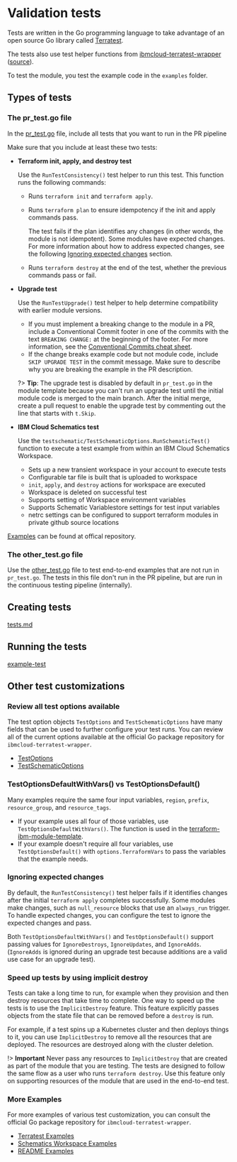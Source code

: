 # Validation tests

Tests are written in the Go programming language to take advantage of an open source Go library called [Terratest](https://github.com/gruntwork-io/terratest).

The tests also use test helper functions from [ibmcloud-terratest-wrapper](https://pkg.go.dev/github.com/terraform-ibm-modules/ibmcloud-terratest-wrapper) ([source](https://github.com/terraform-ibm-modules/ibmcloud-terratest-wrapper)).

To test the module, you test the example code in the `examples` folder.

## Types of tests

### The pr_test.go file

In the [pr_test.go](https://github.com/terraform-ibm-modules/terraform-ibm-module-template/blob/main/tests/pr_test.go) file, include all tests that you want to run in the PR pipeline

Make sure that you include at least these two tests:

- **Terraform init, apply, and destroy test**

    Use the `RunTestConsistency()` test helper to run this test. This function runs the following commands:
    - Runs `terraform init` and `terraform apply`.
    - Runs `terraform plan` to ensure idempotency if the init and apply commands pass.

        The test fails if the plan identifies any changes (in other words, the module is not idempotent). Some modules have expected changes. For more information about how to address expected changes, see the following [Ignoring expected changes](#ignoring-expected-changes) section.
    - Runs `terraform destroy` at the end of the test, whether the previous commands pass or fail.

- **Upgrade test**

    Use the `RunTestUpgrade()` test helper to help determine compatibility with earlier module versions.

    - If you must implement a breaking change to the module in a PR, include a Conventional Commit footer in one of the commits with the text `BREAKING CHANGE:` at the beginning of the footer. For more information, see the [Conventional Commits cheat sheet](https://cheatography.com/albelop/cheat-sheets/conventional-commits/).
    - If the change breaks example code but not module code, include `SKIP UPGRADE TEST` in the commit message. Make sure to describe why you are breaking the example in the PR description.

  ?> **Tip**: The upgrade test is disabled by default in `pr_test.go` in the module template because you can't run an upgrade test until the initial module code is merged to the main branch. After the initial merge, create a pull request to enable the upgrade test by commenting out the line that starts with `t.Skip`.

- **IBM Cloud Schematics test**

    Use the `testschematic/TestSchematicOptions.RunSchematicTest()` function to execute a test example from within an IBM Cloud Schematics Workspace.
    - Sets up a new transient workspace in your account to execute tests
    - Configurable tar file is built that is uploaded to workspace
    - `init`, `apply`, and `destroy` actions for workspace are executed
    - Workspace is deleted on successful test
    - Supports setting of Workspace environment variables
    - Supports Schematic Variablestore settings for test input variables
    - netrc settings can be configured to support terraform modules in private github source locations

[Examples](https://pkg.go.dev/github.com/terraform-ibm-modules/ibmcloud-terratest-wrapper/testschematic#pkg-overview) can be found at offical repository.

### The other_test.go file

Use the [other_test.go](https://github.com/terraform-ibm-modules/terraform-ibm-module-template/blob/main/tests/other_test.go) file to test end-to-end examples that are not run in `pr_test.go`. The tests in this file don't run in the PR pipeline, but are run in the continuous testing pipeline (internally).

## Creating tests

[tests.md](inc-tests-create.md ':include')

## Running the tests

[example-test](inc-example-test.md ':include')

## Other test customizations

### Review all test options available

The test option objects `TestOptions` and `TestSchematicOptions` have many fields that can be used to further configure your test runs. You can review all of the current options available at the official Go package repository for `ibmcloud-terratest-wrapper`.
- [TestOptions](https://pkg.go.dev/github.com/terraform-ibm-modules/ibmcloud-terratest-wrapper/testhelper#TestOptions)
- [TestSchematicOptions](https://pkg.go.dev/github.com/terraform-ibm-modules/ibmcloud-terratest-wrapper/testschematic#TestSchematicOptions)

### TestOptionsDefaultWithVars() vs TestOptionsDefault()

Many examples require the same four input variables, `region`, `prefix`, `resource_group`, and `resource_tags`.

- If your example uses all four of those variables, use `TestOptionsDefaultWithVars()`. The function is used in the [terraform-ibm-module-template](https://github.com/terraform-ibm-modules/terraform-ibm-module-template/blob/main/examples/default/variables.tf).
- If your example doesn't require all four variables, use `TestOptionsDefault()` with `options.TerraformVars` to pass the variables that the example needs.

### Ignoring expected changes

By default, the `RunTestConsistency()` test helper fails if it identifies changes after the initial `terraform apply` completes successfully. Some modules make changes, such as `null_resource` blocks that use an `always_run` trigger. To handle expected changes, you can configure the test to ignore the expected changes and pass.

Both `TestOptionsDefaultWithVars()` and `TestOptionsDefault()` support passing values for `IgnoreDestroys`, `IgnoreUpdates`, and `IgnoreAdds`. (`IgnoreAdds` is ignored during an upgrade test because additions are a valid use case for an upgrade test).

### Speed up tests by using implicit destroy

Tests can take a long time to run, for example when they provision and then destroy resources that take time to complete. One way to speed up the tests is to use the `ImplicitDestroy` feature. This feature explicitly passes objects from the state file that can be removed before a `destroy` is run.

For example, if a test spins up a Kubernetes cluster and then deploys things to it, you can use `ImplicitDestroy` to remove all the resources that are deployed. The resources are destroyed along with the cluster deletion.

!> **Important** Never pass any resources to `ImplicitDestroy` that are created as part of the module that you are testing. The tests are designed to follow the same flow as a user who runs `terraform destroy`. Use this feature only on supporting resources of the module that are used in the end-to-end test.

### More Examples

For more examples of various test customization, you can consult the official Go package repository for `ibmcloud-terratest-wrapper`.
- [Terratest Examples](https://pkg.go.dev/github.com/terraform-ibm-modules/ibmcloud-terratest-wrapper/testhelper#pkg-overview)
- [Schematics Workspace Examples](https://pkg.go.dev/github.com/terraform-ibm-modules/ibmcloud-terratest-wrapper/testschematic#pkg-overview)
- [README Examples](https://github.com/terraform-ibm-modules/ibmcloud-terratest-wrapper#readme)